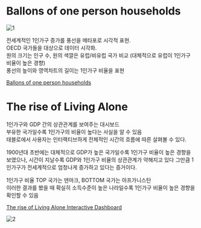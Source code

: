 
# Ballons of one person households

![1](https://i.imgur.com/sJn7OVv.png)

전세계적인 1인가구 증가를 풍선을 메타포로 시각적 표현.  
OECD 국가들을 대상으로 데이터 시각화.     
원의 크기는 인구 수, 원의 색깔은 유럽/비유럽 국가 비교 (대체적으로 유럽이 1인가구 비율이 높은 경향)    
풍선의 높이와 영역차트의 길이는 1인가구 비율을 표현     

[Ballons of one person households](https://drive.google.com/file/d/1re_DawyMd_QpBdImoS0KOWewyqNSt8G7/view?usp=sharing)



# The rise of Living Alone

1인가구와 GDP 간의 상관관계를 보여주는 대시보드   
부유한 국가일수록 1인가구의 비율이 높다는 사실을 알 수 있음    
태블로에서 사용자는 인터랙티브하게 전체적인 시간의 흐름에 따른 살펴볼 수 있다.   

1900년대 초반에는 대체적으로 GDP가 높은 국가일수록 1인가구 비율이 높은 경향을 보였으나, 시간이 지날수록 GDP와 1인가구 비율의 상관관계가 약해지고 있다
그만큼 1인가구가 전세계적으로 엄청나게 증가하고 있다는 증거이다.     

1인가구 비율 TOP 국가는 덴마크, BOTTOM 국가는 아프가니스탄    
이러한 결과를 봤을 때 확실히 소득수준이 높은 나라일수록 1인가구 비율이 높은 경향을 확인할 수 있음   

[The rise of Living Alone Interactive Dashboard](https://public.tableau.com/profile/.83057946#!/vizhome/Theriseoflivingalone/DASHBOARD)

![2](https://i.imgur.com/E6bVR9h.png)

